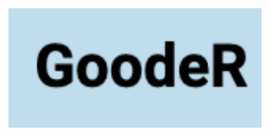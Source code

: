 
<img src='https://github.com/abmathewks/GoodeR/blob/main/images/Logo.png' align='center' width='600' />

